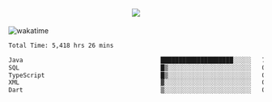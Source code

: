 <h1 align="center">
  <img src="https://readme-typing-svg.herokuapp.com/?font=Righteous&size=35&center=true&vCenter=true&width=500&height=70&duration=4000&lines=Hi!+%F0%9F%91%8B+I%27m+Ali%20Osman!;" />
</h1>


![wakatime](https://wakatime.com/share/@aliosmanoktar/3a8ffe71-6da4-4964-913b-2f09afbe53bf.svg?cache=none)
<!--START_SECTION:waka-->

```txt
Total Time: 5,418 hrs 26 mins

Java                                      ████████████████████░░░░░   79.72 %
SQL                                       █▒░░░░░░░░░░░░░░░░░░░░░░░   05.34 %
TypeScript                                █▒░░░░░░░░░░░░░░░░░░░░░░░   05.30 %
XML                                       ▓░░░░░░░░░░░░░░░░░░░░░░░░   02.18 %
Dart                                      ▒░░░░░░░░░░░░░░░░░░░░░░░░   01.28 %
```

<!--END_SECTION:waka-->


